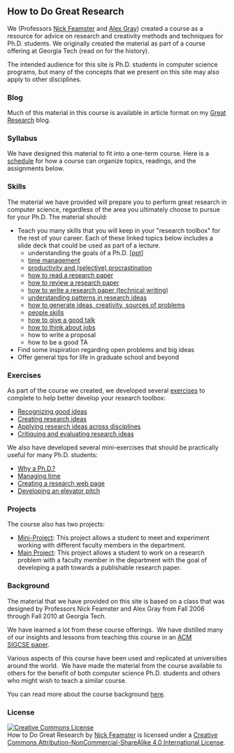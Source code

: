 ## How to Do Great Research

We (Professors [Nick Feamster](http://people.cs.uchicago.edu/~feamster/ "Nick
Feamster") and [Alex Gray](https://www.linkedin.com/in/alexander-gray-b554b64/))
created a course as a resource for advice on research and creativity methods
and techniques for Ph.D. students. We originally created the material as part
of a course offering at Georgia Tech (read on for the history).  

The intended audience for this site is Ph.D.  students in computer science
programs, but many of the concepts that we present on this site may also apply
to other disciplines.

### Blog

Much of this material in this course is available in article format on my
[Great Research](https://medium.com/great-research) blog.

### Syllabus

We have designed this material to fit into a one-term course. Here is a
[schedule](syllabus.md) for how a course can organize topics, readings, and
the assignments below.

### Skills

The material we have provided will prepare you to perform great
research in computer science, regardless of the area you ultimately choose to
pursue for your Ph.D. The material should:

- Teach you many skills that you will keep in your \"research
  toolbox\" for the rest of your career. Each of these linked topics below
  includes a slide deck that could be used as part of a lecture.
    - understanding the goals of a Ph.D. <a href="slides/phd-why.ppt">[ppt]</a>
    - [time management](slides/time-management.ppt)
    - [productivity and (selective) procrastination](slides/motivation-and-procrastination.ppt)
    - [how to read a research paper](slides/reading-reviewing.ppt)
    - [how to review a research paper](slides/reading-reviewing.ppt)
    - [how to write a research paper (technical writing)](slides/how-to-write.ppt)
    - [understanding patterns in research ideas](slides/research-patterns.ppt)
    - [how to generate ideas, creativity, sources of problems](slides/creativity.ppt)
    - [people skills](slides/people-skills.ppt)
    - [how to give a good talk](slides/how-to-give-a-talk.ppt)
    - [how to think about jobs](slides/research-jobs.ppt)
    - how to write a proposal
    - how to be a good TA
- Find some inspiration regarding open problems and big ideas
- Offer general tips for life in graduate school and beyond

### Exercises

As part of the course we created, we developed several [exercises](exercises.md)
to complete to help better develop your research toolbox:
   - [Recognizing good ideas](exercises/recognizing.md)
   - [Creating research ideas](exercises/creating.md)
   - [Applying research ideas across disciplines](exercises/applying.md)
   - [Critiquing and evaluating research ideas](exercises/critiquing.md)

We also have developed several mini-exercises that should be practically
useful for many Ph.D. students:
   - [Why a Ph.D.?](exercises/why-phd.md)
   - [Managing time](exercises/time.md)
   - [Creating a research web page](exercises/webpage.md)
   - [Developing an elevator pitch](exercises/elevator.md)


### Projects

The course also has two projects:
   - [Mini-Project](exercises/mini-project.md): This project allows a student to meet and experiment
     working with different faculty members in the department.
   - [Main Project](exercises/main-project.md): This project allows a student to work on a research
     problem with a faculty member in the department with the goal of
     developing a path towards a publishable research paper.

### Background

The material that we have provided on this site is based on a class that was
designed by Professors Nick Feamster and Alex Gray from Fall 2006 through Fall
2010 at Georgia Tech.

We have learned a lot from these course offerings.  We have distilled
many of our insights and lessons from teaching this course in an [ACM
SIGCSE paper](http://dl.acm.org/citation.cfm?doid=1352135.1352294 "Can Great Research Be Taught?").  

Various aspects of this course have been used and replicated at universities
around the world.  We have made the material from the course available to
others for the benefit of both computer science Ph.D. students and others who
might wish to teach a similar course.

You can read more about the course background [here](background.md).

### License

<a rel="license" href="http://creativecommons.org/licenses/by-nc-sa/4.0/"><img
alt="Creative Commons License" style="border-width:0"
src="https://i.creativecommons.org/l/by-nc-sa/4.0/88x31.png" /></a><br /><span
xmlns:dct="http://purl.org/dc/terms/" property="dct:title">How to Do Great
Research</span> by <a xmlns:cc="http://creativecommons.org/ns#"
href="https://noise-lab.github.io/research-course/"
property="cc:attributionName" rel="cc:attributionURL">Nick Feamster</a> is
licensed under a <a rel="license"
href="http://creativecommons.org/licenses/by-nc-sa/4.0/">Creative Commons
Attribution-NonCommercial-ShareAlike 4.0 International License</a>.
